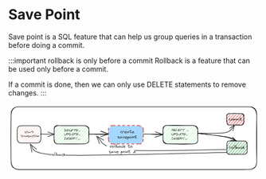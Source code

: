 # Save Point

Save point is a SQL feature that can help us group queries in a transaction before doing a commit.

:::important rollback is only before a commit
Rollback is a feature that can be used only before a commit.

If a commit is done, then we can only use DELETE statements to remove changes.
:::

![database-savepoints](../../static/img/database-savepoints.excalidraw.png)
